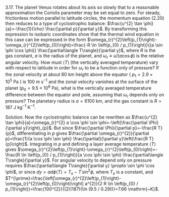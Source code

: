 3.17. The planet Venus rotates about its axis so slowly that to a reasonable approximation the Coriolis parameter may be set equal to zero. For steady, frictionless motion parallel to latitude circles, the momentum equation (2.20) then reduces to a type of cyclostrophic balance: $\frac{u^{2} \tan \phi}{a}=-\frac{1}{\rho} \frac{\partial p}{\partial y}$. By transforming this expression to isobaric coordinates show that the thermal wind equation in this case can be expressed in the form $\omega_{r}^{2}\left(p_{1}\right)-\omega_{r}^{2}\left(p_{0}\right)=\frac{-R \ln \left(p_{0} / p_{1}\right)}{(a \sin \phi \cos \phi)} \frac{\partial\langle T\rangle}{\partial y}$, where $R$ is the gas constant, $a$ is the radius of the planet, and $\omega_{r} \equiv u /(a \cos \phi)$ is the relative angular velocity. How must $\langle T\rangle$ (the vertically averaged temperature) vary with respect to latitude in order for $\omega_{r}$ to be a function only of pressure? If the zonal velocity at about 60 km height above the equator ( $p_{1}=2.9 \times 10^{5} \mathrm{~Pa}$ ) is $100 \mathrm{~m} \mathrm{~s}^{-1}$ and the zonal velocity vanishes at the surface of the planet $\left(p_{0}=9.5 \times 10^{6} \mathrm{~Pa}\right)$, what is the vertically averaged temperature difference between the equator and pole, assuming that $\omega_{r}$ depends only on pressure? The planetary radius is $a=6100 \mathrm{~km}$, and the gas constant is $R=187 \mathrm{~J} \mathrm{~kg}^{-1} \mathrm{~K}^{-1}$.

Solution: Now the cyclostrophic balance can be rewritten as $\frac{u^{2} \tan \phi}{a}=\omega_{r}^{2} a \cos \phi \sin \phi=-\left(\frac{\partial \Phi}{\partial y}\right)_{p}$. But since $\frac{\partial \Phi}{\partial p}=-\frac{R T}{p}$, differentiating in $p$ gives $\frac{\partial \omega_{r}^{2}}{\partial p}=\frac{1}{a \cos \phi \sin \phi} \frac{\partial}{\partial y}\left(\frac{R T}{p}\right)$. Integrating in $p$ and defining a layer average temperature $\langle T\rangle$ gives $\omega_{r}^{2}\left(p_{1}\right)-\omega_{r}^{2}\left(p_{0}\right)=-\frac{R \ln \left(p_{0} / p_{1}\right)}{a \cos \phi \sin \phi} \frac{\partial\langle T\rangle}{\partial y}$. For angular velocity to depend only on pressure requires $\frac{\partial\langle T\rangle}{\partial y} \propto \sin \phi \cos \phi$, or since $d y=a d \phi\langle T\rangle=T_{e}-T^{\prime} \sin ^{2} \phi$, where $T_{e}$ is a constant, and $T^{\prime}=\frac{\left[\omega_{r}^{2}\left(p_{1}\right)-\omega_{r}^{2}\left(p_{0}\right)\right] a^{2}}{2 R \ln \left(p_{0} / p_{1}\right)}=\frac{100^{2}}{(2)(187)(\ln (9.5 / 0.29))}=7.66 \mathrm{~K}$.
